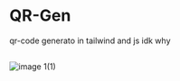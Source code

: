 # QR-Gen
qr-code generato in tailwind and js idk why
##
![image 1(1)](https://github.com/inline-arc/QR-Gen/assets/104635627/87a3be74-6ba4-4a2b-bbd9-41efd5d1cada)
